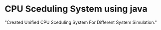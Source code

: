 # CPU Sceduling System using java 
"Created  Unified CPU Sceduling System For Different System Simulation."
